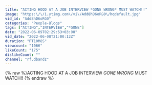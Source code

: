 ```yaml
---
title: "ACTING HOOD AT A JOB INTERVIEW *GONE WRONG* MUST WATCH!!"
image: "https:\/\/i.ytimg.com\/vi\/Add8hD6oRG0\/hqdefault.jpg"
vid_id: "Add8hD6oRG0"
categories: "People-Blogs"
tags: ["ACTING","INTERVIEW","*GONE"]
date: "2022-06-09T02:29:53+03:00"
vid_date: "2022-06-08T21:00:12Z"
duration: "PT10M8S"
viewcount: "1066"
likeCount: "175"
dislikeCount: ""
channel: "rf.dbandz"
---
```

{% raw %}ACTING HOOD AT A JOB INTERVIEW *GONE WRONG* MUST WATCH!! {% endraw %}
